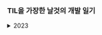 ### TIL을 가장한 날것의 개발 일기

<details>
<summary>2023</summary>
<div markdown="1">

[230102 프리티어, SSH, Private repository](https://github.com/waveinyu/TIL/blob/main/2023/1/2023-01-02.md)<br>
[230109 새해와 근황](https://github.com/waveinyu/TIL/blob/main/2023/1/2023-01-09.md)<br>
[230113 mysql2/promise, transaction](https://github.com/waveinyu/TIL/blob/main/2023/1/2023-01-13.md)<br>
[230116 스키마](https://github.com/waveinyu/TIL/blob/main/2023/1/2023-01-16.md)<br>
[230118 백슬래시 두 번 찍힐 때](https://github.com/waveinyu/TIL/blob/main/2023/1/2023-01-18.md)<br>
[230120](https://github.com/waveinyu/TIL/blob/main/2023/1/2023-01-20.md)<br>
[230124](https://github.com/waveinyu/TIL/blob/main/2023/1/2023-01-24.md)<br>
[230125 `return res.json()`과 `res.json()`](https://github.com/waveinyu/TIL/blob/main/2023/1/2023-01-25.md)<br>
[230127 FCM](https://github.com/waveinyu/TIL/blob/main/2023/1/2023-01-27.md)<br>
[230213](https://github.com/waveinyu/TIL/blob/main/2023/2/2023-02-13.md)<br>
[230227 switch-case](https://github.com/waveinyu/TIL/blob/main/2023/2/2023-02-27.md)<br>

</div>
<details>

<details>
<summary>2022</summary>
<div markdown="1">

[220915](https://github.com/waveinyu/TIL/blob/main/2022/2022-09-15.md)<br>
[220916](https://github.com/waveinyu/TIL/blob/main/2022/2022-09-16.md)<br>
[220920](https://github.com/waveinyu/TIL/blob/main/2022/2022-09-20.md)<br>
[220921](https://github.com/waveinyu/TIL/blob/main/2022/2022-09-21.md)<br>
[221117 근황 및 계획](https://github.com/waveinyu/TIL/blob/main/2022/2022-11-17.md)<br>
[221205 근황과 타입스크립트](https://github.com/waveinyu/TIL/blob/main/2022/2022-12-05.md)<br>
[221206 의문의 넥스트](https://github.com/waveinyu/TIL/blob/main/2022/2022-12-06.md)<br>
[221207 0레벨과 나](https://github.com/waveinyu/TIL/blob/main/2022/2022-12-07.md)<br>
[221208 복기의 중요성](https://github.com/waveinyu/TIL/blob/main/2022/2022-12-08.md)<br>
[221226 드디어 주니어](https://github.com/waveinyu/TIL/blob/main/2022/2022-12-26.md)<br>

</div>
</details>
